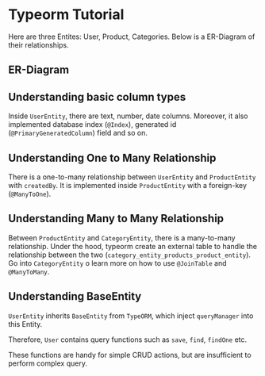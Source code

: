 # Typeorm Tutorial

Here are three Entites: User, Product, Categories. Below is a ER-Diagram of their relationships.

## ER-Diagram


## Understanding basic column types

Inside `UserEntity`, there are text, number, date columns. Moreover, it also implemented database index (`@Index`), generated id (`@PrimaryGeneratedColumn`) field and so on.

## Understanding One to Many Relationship

There is a one-to-many relationship between `UserEntity` and `ProductEntity` with `createdBy`. It is implemented inside `ProductEntity` with a foreign-key (`@ManyToOne`). 


## Understanding Many to Many Relationship

Between `ProductEntity` and `CategoryEntity`, there is a many-to-many relationship. Under the hood, typeorm create an external table to handle the relationship between the two (`category_entity_products_product_entity`). Go into `CategoryEntity` o learn more on how to use `@JoinTable` and `@ManyToMany`.



## Understanding BaseEntity

`UserEntity` inherits `BaseEntity` from `TypeORM`, which inject `queryManager` into this Entity.

Therefore, `User` contains query functions such as `save`, `find`, `findOne` etc.

These functions are handy for simple CRUD actions, but are insufficient to perform complex query.
